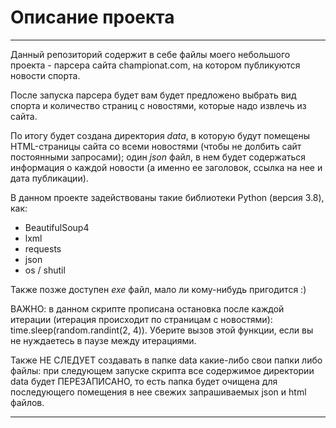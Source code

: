 # Описание проекта
* * *
Данный репозиторий содержит в себе файлы моего небольшого проекта - парсера сайта championat.com,
на котором публикуются новости спорта.

После запуска парсера будет вам будет предложено выбрать вид спорта и количество страниц с новостями,
которые надо извлечь из сайта.

По итогу будет создана директория *data*, в которую будут помещены HTML-страницы
сайта со всеми новостями (чтобы не долбить сайт постоянными запросами); один *json* файл,
в нем будет содержаться информация о каждой новости (а именно ее заголовок, ссылка на нее и дата публикации).

В данном проекте задействованы такие библиотеки Python (версия 3.8), как:
+ BeautifulSoup4
+ lxml
+ requests
+ json
+ os / shutil

Также позже доступен *exe* файл, мало ли кому-нибудь пригодится :)

ВАЖНО: в данном скрипте прописана остановка после каждой итерации
(итерация происходит по страницам с новостями): time.sleep(random.randint(2, 4)).
Уберите вызов этой функции, если вы не нуждаетесь в паузе между итерациями. 

Также НЕ СЛЕДУЕТ создавать в папке data какие-либо свои папки либо файлы: при следующем запуске
скрипта все содержимое директории data будет ПЕРЕЗАПИСАНО, то есть папка будет очищена для
последующего помещения в нее свежих запрашиваемых json и html файлов.
* * *
